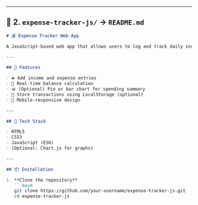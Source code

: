 
---

## 📁 2. `expense-tracker-js/` → `README.md`

```markdown
# 💰 Expense Tracker Web App

A JavaScript-based web app that allows users to log and track daily income and expenses, with optional visualization and balance updates.

---

## 🚀 Features

- ➕ Add income and expense entries
- 💸 Real-time balance calculation
- 📊 (Optional) Pie or bar chart for spending summary
- 💾 Store transactions using LocalStorage (optional)
- 📱 Mobile-responsive design

---

## 🧰 Tech Stack

- HTML5
- CSS3
- JavaScript (ES6)
- (Optional: Chart.js for graphs)

---

## 📦 Installation

1. **Clone the repository**
   ```bash
   git clone https://github.com/your-username/expense-tracker-js.git
   cd expense-tracker-js

